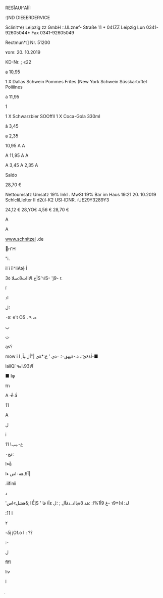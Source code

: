 RESĨAUI^AÍÍI

؛)ND  DIEEERDERVICE

Sclinit^e)  Leipzig  zz  GmbH
؛.ULznef-  Straße  11  *  041ΖΖ  Leipzig
Lun  0341-92605044*  Fax  0341-92605049

Rectmun*؛]  Nr.  51200

٧om:  20. 10.2019

KD-Nr. ;  «22

a  10,95

1  X  Dallas
Schwein
Pommes  Frites
 (New  York
Schwein
Süsskartoftel  Poiiiines

à  11,95

1

1  X  Schwarzbier  SOOffll
1  X  Coca-Gola  330ml

à  3,45

a  2,35

10,95  A
A

A
11,95  A
A

A
3,45  A
2,35  A

Saldo

28,70  €

Nettoumsatz
Umsatz  19%  Inkl .
MwSt  19%
Bar  im  Haus
19:21  20. 10.2019  SchlcliLlelter  II
d2ül-K2
USl-IDNR.  :UE29Y3289Y3

24,12  €
28,YO€
4,56  €
28,70  €

A

A

www.schnitzel .de

ri'H

"i.

iI ì
ĩỉ^liAtệ  Ì

 أخ.الااات8:سلا
3٥S'١íS- 'j9-
r.

í

اد

؛ل

؛٠٥ e't OS .
ه، ٩

ب

 ت

 ąs؟

mow   i
I
 ,ة۶ئ؛.
ذ.-ةيهق٠؛
٠ذي
'
ع:*ةي
|"أل.بأİ-■

laìiQí آلا93،اه٩

■  Ιφ

π١

A ·ễ ấ

11

A

ل

i

ع-.بب!
11

عح٠:

I»ằ

 آ9,هة٠اض
 ءا|

.iifinii

د

'ا;&هشل»اس
ỄịS '
 فا
ίΐε  غ
9أ1%ا:
:هد
 8ةبااد_دقآل
; ؛ل-
า9±(ฟ :لد

:ا
11

٢

-ấị
jỌf.o
؟?
:
ا

:-

ل

fifi

liv

I

ฺ
